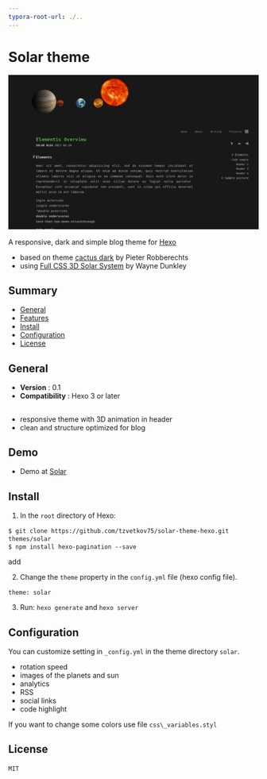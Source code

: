 ```yaml
---
typora-root-url: ./..
---
```

# Solar theme 

![index](/source/images/Solar.png)

A responsive, dark and simple blog theme for [Hexo](http://hexo.io)

- based on theme [cactus dark](https://github.com/probberechts/cactus-dark.git) by Pieter Robberechts
- using [Full CSS 3D Solar System](http://codepen.io/waynedunkley/pen/YPJWaz) by Wayne Dunkley 

## Summary

- [General](#general)
- [Features](#features)
- [Install](#install)
- [Configuration](#configuration)
- [License](#license)

## General

- **Version** : 0.1
- **Compatibility** : Hexo 3 or later

## <Features></Features>

- responsive theme with 3D animation in header
- clean and structure optimized for blog

## Demo 

  -  Demo at [Solar](https://tzvetkov75.github.io/demo_blog/public/)
  
## Install

1. In the `root` directory of Hexo:

```
$ git clone https://github.com/tzvetkov75/solar-theme-hexo.git themes/solar
$ npm install hexo-pagination --save
```

add 

2. Change the `theme` property in the `config.yml` file (hexo config file).

```
theme: solar
```

3. Run: `hexo generate` and `hexo server`

## Configuration

You can customize setting in  `_config.yml` in the theme directory `solar`.

- rotation speed
- images of the planets and sun 
- analytics 
- RSS
- social links 
- code highlight

If you want to change some colors use file `css\_variables.styl`

## License
	MIT
